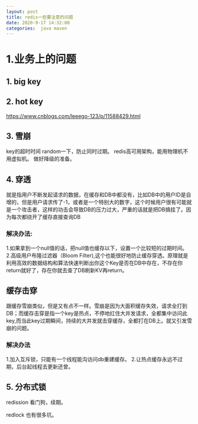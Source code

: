 ```yaml
---
layout: post
title: redis一些要注意的问题
date: 2020-9-17 14:32:00
categories:  java maven
---
```


# 1.业务上的问题
## 1. big key
## 2. hot key

https://www.cnblogs.com/leeego-123/p/11588429.html

## 3. 雪崩
key的超时时间 random一下，防止同时过期。
redis高可用架构，能用物理机不用虚拟机。
做好降级的准备。

## 4. 穿透
就是指用户不断发起请求的数据，在缓存和DB中都没有，比如DB中的用户ID是自增的，但是用户请求传了-1，或者是一个特别大的数字，这个时候用户很有可能就是一个攻击者，这样的功击会导致DB的压力过大，严重的话就是把DB搞挂了。因为每次都绕开了缓存直接查询DB
### 解决办法:

1.如果拿到一个null值的话，把null值也缓存以下，设置一个比较短的过期时间。
2.高级用户布隆过滤器（Bloom Filter),这个也能很好地防止缓存穿透。原理就是利用高效的数据结构和算法快速判断出你这个Key是否在DB中存在，不存在你return就好了，存在你就去查了DB刷新KV再return。

## 缓存击穿
跟缓存雪崩类似，但是又有点不一样。雪崩是因为大面积缓存失效，请求全打到DB；而缓存击穿是指一个key是热点，不停地扛住大并发请求，全都集中访问此key,而当此key过期瞬间，持续的大并发就击穿缓存，全都打在DB上。就又引发雪崩的问题。

### 解决办法
1.加入互斥锁，只能有一个线程能沟访问db重建缓存。
2.让热点缓存永远不过期，后台起线程去更新还曾。


## 5. 分布式锁
redission 
看门狗，续期。

redlock 也有很多坑。